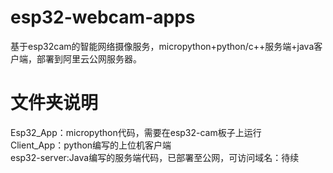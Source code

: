 # esp32-webcam-apps
基于esp32cam的智能网络摄像服务，micropython+python/c++服务端+java客户端，部署到阿里云公网服务器。

# 文件夹说明
Esp32_App：micropython代码，需要在esp32-cam板子上运行  
Client_App：python编写的上位机客户端  
esp32-server:Java编写的服务端代码，已部署至公网，可访问域名：待续
